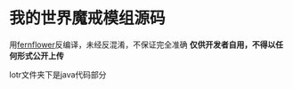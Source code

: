 # 我的世界魔戒模组源码
用[fernflower](https://github.com/JetBrains/intellij-community/tree/master/plugins/java-decompiler/engine)反编译，未经反混淆，不保证完全准确
**仅供开发者自用，不得以任何形式公开上传**

lotr文件夹下是java代码部分